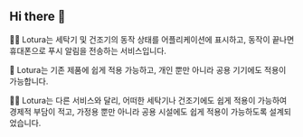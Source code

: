 ## Hi there 👋

🙋‍♀️ Lotura는 세탁기 및 건조기의 동작 상태를 어플리케이션에 표시하고, 동작이 끝나면 휴대폰으로 푸시 알림을 전송하는 서비스입니다.

🌈 Lotura는 기존 제품에 쉽게 적용 가능하고, 개인 뿐만 아니라 공용 기기에도 적용이 가능합니다.

👩‍💻 Lotura는 다른 서비스와 달리, 어떠한 세탁기나 건조기에도 쉽게 적용이 가능하여 경제적 부담이 적고, 가정용 뿐만 아니라 공용 시설에도 쉽게 적용이 가능하도록 설계되었습니다.

